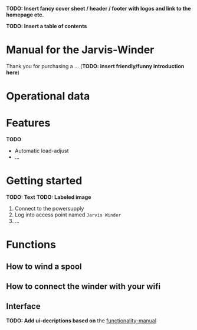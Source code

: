 **TODO: Insert fancy cover sheet / header / footer with logos and link to the homepage etc.**

**TODO: Insert a table of contents**

# Manual for the Jarvis-Winder
Thank you for purchasing a ... (**TODO: insert friendly/funny introduction here**)

# Operational data

# Features
**TODO**
- Automatic load-adjust
- ...

# Getting started
**TODO: Text**
**TODO: Labeled image**
1. Connect to the powersupply
2. Log into access point named ``Jarvis Winder``
3. ...

# Functions
## How to wind a spool
## How to connect the winder with your wifi
## 

## Interface
**TODO: Add ui-decriptions based on** the [functionality-manual](functionality.md)
